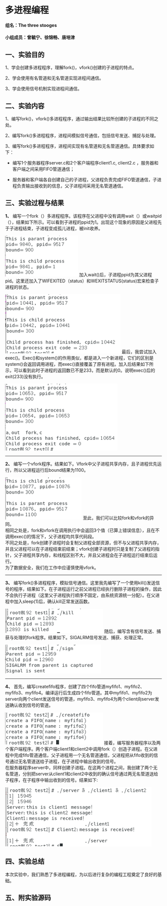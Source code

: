 # 多进程编程
####  组名：The three stooges
#### 小组成员：曾毓宁、徐锦畅、唐培津
## 一、实验目的

1、学会创建多进程程序，理解fork()，vfork()创建的子进程的特点。    

2、学会使用有名管道和无名管道实现进程间通信。   

3、学会使用信号机制实现进程间通信。   

## 二、实验内容

1、编写fork()，vfork()多进程程序，通过输出结果比较所创建的子进程的不同之处。     

2、编写fork()多进程程序，进程间模拟信号通信，包括信号发送、捕捉与处理。   

3、编写fork()多进程程序，进程间实现有名管道和无名管道通信。具体要求如下：   

* 编写1个服务器程序server.c和2个客户端程序client1.c, client2.c ，服务器和客户端之间采用FIFO管道通信；   

* 服务器和客户端各自创建自己的子进程，父进程负责完成FIFO管道通信，子进程负责输出接收到的信息，父子进程间采用无名管道通信。   

## 三、实验过程与结果

**1、** 编写一个fork（）多进程程序。该程序在父进程中没有调用wait（）或waitpid（），结果如下所示。可以看到子进程的ppid为1。出现这个现象的原因是父进程先于子进程结束，子进程变成孤儿进程，被init收养。

![1](https://github.com/xjc97/The_Three_Stooges/blob/master/homework/homework2/images/1.png)
加入wait()后，子进程ppid为其父进程pid。这里还加入了WIFEXITED（status）和WEXITSTATUS(status)宏来检查子进程的状态。

![2](https://github.com/xjc97/The_Three_Stooges/blob/master/homework/homework2/images/2.png)
最后，我尝试加入exec()。Exec()和system()的作用类似，都是进入一个新进程，它们的区别是system()会返回调用进程，而exec()直接覆盖了原有进程。加入后结果如下所示，可以看到此时子进程的返回数已不是233，而是默认的0。说明exec()后的exit(233)没有执行。

![3](https://github.com/xjc97/The_Three_Stooges/blob/master/homework/homework2/images/3.png)

****

**2、** 编写一个vfork程序。结果如下。Vfork中父子进程共享内存，且子进程优先运行，所以父进程运行后bound结果为1100。

![4](https://github.com/xjc97/The_Three_Stooges/blob/master/homework/homework2/images/4.png)
  至此，我们可以比较fork和vfork的异同。    
  相同之处是，fork和vfork在调用执行中会返回3个值（已算上错误信息），且在不调用exec()的情况下，父子进程均共享代码段。    
  不同之处是，fork创建子进程时会复制父进程全部资源，但不与父进程共享内存，并且父进程可以在子进程结束前结束；vfork创建子进程时只是复制了父进程的指针，父子进程共享内存，和线程区别不大，并且父进程会在子进程运行结束后运行。   
  为了数据安全，我们在工作中应谨慎使用vfork。  

****

**3、** 编写fork()多进程程序，模拟信号通信。这里我先编写了一个使用kill()发送信号的程序，结果如下。在子进程运行之前父进程已经执行删除子进程的操作，因此不会执行子进程（这里父子进程执行顺序不固定，由系统资源统一分配）。在父进程中加入sleep(1)后，确认kill正常发送函数。

![5](https://github.com/xjc97/The_Three_Stooges/blob/master/homework/homework2/images/5.png)
随后，编写含有信号发送、捕获与处理的fork程序。结果如下。SIGALRM信号发送、捕获、处理正常。

![6](https://github.com/xjc97/The_Three_Stooges/blob/master/homework/homework2/images/6.png)

****

**4、** 首先，编写createfifo程序，创建了四个fifo管道myfifo1、myfifo2、myfifo3、myfifo4。编译运行后生成四个fifo管道。其中myfifo1、myfifo2为server向两个client发送信号的管道，myfifo3、myfifo4为两个client向server发送确认收到信号的管道。

![7](https://github.com/xjc97/The_Three_Stooges/blob/master/homework/homework2/images/7.png)
  接着，编写服务器程序以及两个客户端程序。两个客户端client1和client2中调用fork（）创造子进程。在父进程中完成fifo管道通信，父子进程用一个无名管道通信，父进程把从fifo收到的信号通过无名管道送给子进程，在子进程中输出收到的信号。  
  在服务器程序server中，同样创建子进程。在这两个进程之间，我创建了两个无名管道，分别把server从client1和client2中收到的确认信号通过两无名管道送给子程序，在子程序中输出收到的信号。结果如下:  

![8](https://github.com/xjc97/The_Three_Stooges/blob/master/homework/homework2/images/8.png)

## 四、实验总结 
  本次实验中，我们熟悉了多进程编程，为以后进行复杂的编程工程奠定了良好的基础。

## 五、附实验源码 